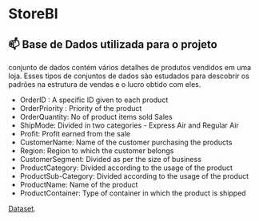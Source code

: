 # StoreBI

## 📫 Base de Dados utilizada para o projeto

conjunto de dados contém vários detalhes de produtos vendidos em uma loja. Esses tipos de conjuntos de dados são estudados para descobrir os padrões na estrutura de vendas e o lucro obtido com eles. 


* OrderID : A specific ID given to each product 
* OrderPriority : Priority of the product
* OrderQuantity: No of product items sold Sales 
* ShipMode: Divided in two categories - Express Air and Regular Air
* Profit: Profit earned from the sale
* CustomerName: Name of the customer purchasing the products 
* Region: Region to which the customer belongs 
* CustomerSegment: Divided as per the size of business
* ProductCategory: Divided according to the usage of the product 
* ProductSub-Category: Divided according to the usage of the product
* ProductName: Name of the product 
* ProductContainer: Type of container in which the product is shipped

[Dataset](https://www.kaggle.com/datasets/anuvagoyal/sales-store-product-details).
